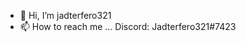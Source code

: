 - 👋 Hi, I’m jadterfero321
- 📫 How to reach me ...
Discord: Jadterfero321#7423
<!---
Jadterfero321/Jadterfero321 is a ✨ special ✨ repository because its `README.md` (this file) appears on your GitHub profile.
You can click the Preview link to take a look at your changes.
--->
